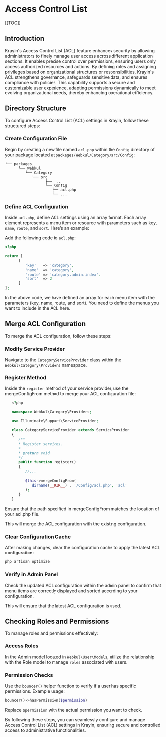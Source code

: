 # Access Control List

[[TOC]]

## Introduction

Krayin's Access Control List (ACL) feature enhances security by allowing administrators to finely manage user access across different application sections. It enables precise control over permissions, ensuring users only access authorized resources and actions. By defining roles and assigning privileges based on organizational structures or responsibilities, Krayin's ACL strengthens governance, safeguards sensitive data, and ensures compliance with policies. This capability supports a secure and customizable user experience, adapting permissions dynamically to meet evolving organizational needs, thereby enhancing operational efficiency.

## Directory Structure

To configure Access Control List (ACL) settings in Krayin, follow these structured steps:

### Create Configuration File

 Begin by creating a new file named `acl.php` within the `Config` directory of your package located at `packages/Webkul/Category/src/Config`:

```
└── packages
      └── Webkul
         └── Category
            └── src
                  ├── ...
                  └── Config
                     ├── acl.php
                     └── ...
```

### Define ACL Configuration

Inside `acl.php`, define ACL settings using an array format. Each array element represents a menu item or resource with parameters such as key, `name`, `route`, and `sort`. Here’s an example:
 
Add the following code to `acl.php`:

```php
<?php

return [
      [
         'key'   => 'category',
         'name'  => 'category',
         'route' => 'category.admin.index',
         'sort'  => 2
      ]
];
```

In the above code, we have defined an array for each menu item with the parameters (key, name, route, and sort). You need to define the menus you want to include in the ACL here.

## Merge ACL Configuration

To merge the ACL configuration, follow these steps:

### Modify Service Provider

Navigate to the `CategoryServiceProvider` class within the `Webkul\Category\Providers` namespace.

### Register Method

Inside the `register` method of your service provider, use the mergeConfigFrom method to merge your ACL configuration file:

```php
   <?php

   namespace Webkul\Category\Providers;

   use Illuminate\Support\ServiceProvider;

   class CategoryServiceProvider extends ServiceProvider
   {
      /**
      * Register services.
      *
      * @return void
      */
      public function register()
      {
         //...
         
         $this->mergeConfigFrom(
            dirname(__DIR__) . '/Config/acl.php', 'acl'
         );
      }
   }
   ```

Ensure that the path specified in mergeConfigFrom matches the location of your acl.php file.

This will merge the ACL configuration with the existing configuration.

### Clear Configuration Cache

After making changes, clear the configuration cache to apply the latest ACL configuration:

```sh
php artisan optimize
```

### Verify in Admin Panel

Check the updated ACL configuration within the admin panel to confirm that menu items are correctly displayed and sorted according to your configuration.

This will ensure that the latest ACL configuration is used.

## Checking Roles and Permissions

To manage roles and permissions effectively:

### Access Roles

In the Admin model located in `Webkul\User\Models`, utilize the relationship with the Role model to manage `roles` associated with users.

### Permission Checks

Use the `bouncer()` helper function to verify if a user has specific permissions. Example usage:

```php
bouncer()->hasPermission($permission)
```

Replace `$permission` with the actual permission you want to check.

By following these steps, you can seamlessly configure and manage Access Control List (ACL) settings in Krayin, ensuring secure and controlled access to administrative functionalities.


